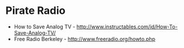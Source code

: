 # Pirate Radio

* How to Save Analog TV - http://www.instructables.com/id/How-To-Save-Analog-TV/
* Free Radio Berkeley - http://www.freeradio.org/howto.php
